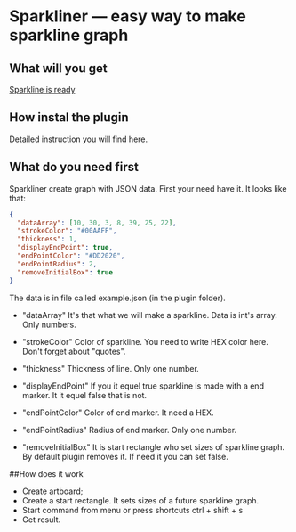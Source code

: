 # Sparkliner — easy way to make sparkline graph

## What will you get
[Sparkline is ready](./sparkline-example.png)

## How instal the plugin
Detailed instruction you will find here.

## What do you need first
Sparkliner create graph with JSON data. First your need have it. It looks like that:

``` json
{
  "dataArray": [10, 30, 3, 8, 39, 25, 22],
  "strokeColor": "#00AAFF",
  "thickness": 1,
  "displayEndPoint": true,
  "endPointColor": "#DD2020",
  "endPointRadius": 2,
  "removeInitialBox": true
}
```

The data is in file called example.json (in the plugin folder).

- "dataArray"
It's that what we will make a sparkline. Data is int's array. Only numbers.

- "strokeColor"
Color of sparkline. You need to write HEX color here. Don't forget about "quotes".

- "thickness"
Thickness of line. Only one number.

- "displayEndPoint"
If you it equel true sparkline is made with a end marker. It it equel false that is not.

- "endPointColor"
Color of end marker. It need a HEX.

- "endPointRadius"
Radius of end marker. Only one number.

- "removeInitialBox"
It is start rectangle who set sizes of sparkline graph. By default plugin removes it. If need it you can set false.

##How does it work
- Create artboard;
- Create a start rectangle. It sets sizes of a future sparkline graph.
- Start command from menu or press shortcuts ctrl + shift + s
- Get result.

